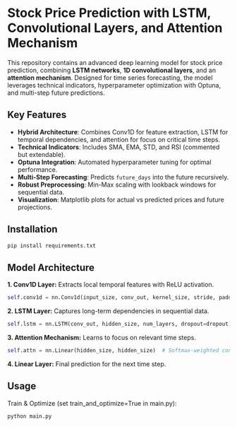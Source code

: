 # Stock Price Prediction with LSTM, Convolutional Layers, and Attention Mechanism

This repository contains an advanced deep learning model for stock price prediction, combining **LSTM networks**, **1D convolutional layers**, and an **attention mechanism**. Designed for time series forecasting, the model leverages technical indicators, hyperparameter optimization with Optuna, and multi-step future predictions.

## Key Features
- **Hybrid Architecture**: Combines Conv1D for feature extraction, LSTM for temporal dependencies, and attention for focus on critical time steps.
- **Technical Indicators**: Includes SMA, EMA, STD, and RSI (commented but extendable).
- **Optuna Integration**: Automated hyperparameter tuning for optimal performance.
- **Multi-Step Forecasting**: Predicts `future_days` into the future recursively.
- **Robust Preprocessing**: Min-Max scaling with lookback windows for sequential data.
- **Visualization**: Matplotlib plots for actual vs predicted prices and future projections.

## Installation
```bash
pip install requirements.txt
```

## Model Architecture
**1. Conv1D Layer:** Extracts local temporal features with ReLU activation.
```python
self.conv1d = nn.Conv1d(input_size, conv_out, kernel_size, stride, padding)
```
**2. LSTM Layer:** Captures long-term dependencies in sequential data.
```python
self.lstm = nn.LSTM(conv_out, hidden_size, num_layers, dropout=dropout)
```
**3. Attention Mechanism:** Learns to focus on relevant time steps.
```python
self.attn = nn.Linear(hidden_size, hidden_size)  # Softmax-weighted context
```
**4. Linear Layer:** Final prediction for the next time step.

## Usage

Train & Optimize (set train_and_optimize=True in main.py):
```bash
python main.py
```

